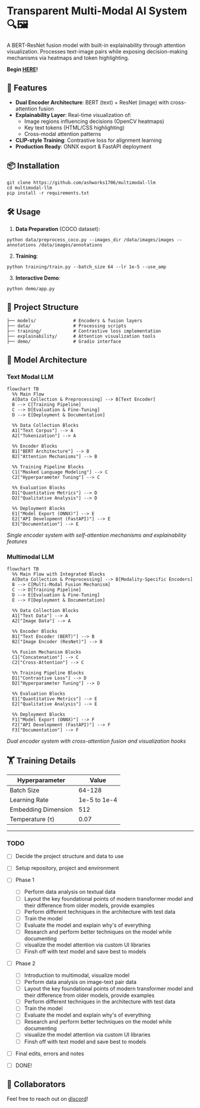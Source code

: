 # Transparent Multi-Modal AI System 🔍🖼️

A BERT-ResNet fusion model with built-in explainability through attention visualization. Processes text-image pairs while exposing decision-making mechanisms via heatmaps and token highlighting.

**Begin [HERE](https://github.com/ashworks1706/ExplainableAI/blob/main/tutorial.ipynb)!**

## 🚀 Features

- **Dual Encoder Architecture**: BERT (text) + ResNet (image) with cross-attention fusion
- **Explainability Layer**: Real-time visualization of:
  - Image regions influencing decisions (OpenCV heatmaps)
  - Key text tokens (HTML/CSS highlighting)
  - Cross-modal attention patterns
- **CLIP-style Training**: Contrastive loss for alignment learning
- **Production Ready**: ONNX export & FastAPI deployment

## 📦 Installation

```
git clone https://github.com/ashworks1706/multimodal-llm
cd multimodal-llm
pip install -r requirements.txt
```

## 🛠️ Usage

1. **Data Preparation** (COCO dataset):

```
python data/preprocess_coco.py --images_dir /data/images/images --annotations /data/images/annotations
```

2. **Training**:

```
python training/train.py --batch_size 64 --lr 1e-5 --use_amp
```

3. **Interactive Demo**:

```
python demo/app.py
```

## 🧠 Project Structure

```
├── models/              # Encoders & fusion layers
├── data/                # Processing scripts
├── training/            # Contrastive loss implementation
├── explainability/      # Attention visualization tools
├── demo/                # Gradio interface
```

## 📐 Model Architecture

### Text Modal LLM
```mermaid
flowchart TB
  %% Main Flow
  A[Data Collection & Preprocessing] --> B[Text Encoder]
  B --> C[Training Pipeline]
  C --> D[Evaluation & Fine-Tuning]
  D --> E[Deployment & Documentation]

  %% Data Collection Blocks
  A1["Text Corpus"] --> A
  A2["Tokenization"] --> A

  %% Encoder Blocks
  B1["BERT Architecture"] --> B
  B2["Attention Mechanisms"] --> B

  %% Training Pipeline Blocks
  C1["Masked Language Modeling"] --> C
  C2["Hyperparameter Tuning"] --> C

  %% Evaluation Blocks
  D1["Quantitative Metrics"] --> D
  D2["Qualitative Analysis"] --> D

  %% Deployment Blocks
  E1["Model Export (ONNX)"] --> E
  E2["API Development (FastAPI)"] --> E
  E3["Documentation"] --> E
```

*Single encoder system with self-attention mechanisms and explainability features*

### Multimodal LLM
```mermaid
flowchart TB
  %% Main Flow with Integrated Blocks
  A[Data Collection & Preprocessing] --> B[Modality-Specific Encoders]
  B --> C[Multi-Modal Fusion Mechanism]
  C --> D[Training Pipeline]
  D --> E[Evaluation & Fine-Tuning]
  E --> F[Deployment & Documentation]

  %% Data Collection Blocks
  A1["Text Data"] --> A
  A2["Image Data"] --> A

  %% Encoder Blocks
  B1["Text Encoder (BERT)"] --> B
  B2["Image Encoder (ResNet)"] --> B

  %% Fusion Mechanism Blocks
  C1["Concatenation"] --> C
  C2["Cross-Attention"] --> C

  %% Training Pipeline Blocks
  D1["Contrastive Loss"] --> D
  D2["Hyperparameter Tuning"] --> D

  %% Evaluation Blocks
  E1["Quantitative Metrics"] --> E
  E2["Qualitative Analysis"] --> E

  %% Deployment Blocks
  F1["Model Export (ONNX)"] --> F
  F2["API Development (FastAPI)"] --> F
  F3["Documentation"] --> F
```

*Dual encoder system with cross-attention fusion and visualization hooks*

## 🏋️ Training Details

| Hyperparameter      | Value        |
| ------------------- | ------------ |
| Batch Size          | 64-128       |
| Learning Rate       | 1e-5 to 1e-4 |
| Embedding Dimension | 512          |
| Temperature (τ)    | 0.07         |

---

### TODO

* [ ] Decide the project structure and data to use
* [ ] Setup repository, project and environment
* [ ] Phase 1

  * [ ] Perform data analysis on textual data
  * [ ] Layout the key foundational points of modern transformer model and their difference from older models, provide examples
  * [ ] Perform different techniques in the architecture with test data
  * [ ] Train the model
  * [ ] Evaluate the model and explain why's of everything
  * [ ] Research and perform better techniques on the model while documenting
  * [ ] visualize the model attention via custom UI libraries
  * [ ] Finsh off with text model and save best to models
* [ ] Phase 2

  * [ ] Introduction to multimodal, visualize model
  * [ ] Perform data analysis on image-text pair data
  * [ ] Layout the key foundational points of modern transformer model and their difference from older models, provide examples
  * [ ] Perform different techniques in the architecture with test data
  * [ ] Train the model
  * [ ] Evaluate the model and explain why's of everything
  * [ ] Research and perform better techniques on the model while documenting
  * [ ] visualize the model attention via custom UI libraries
  * [ ] Finsh off with text model and save best to models
* [ ] Final edits, errors and notes
* [ ] DONE!


## 💎 Collaborators

Feel free to reach out on [discord](https://discord.gg/u6Gv4Rvr)!
